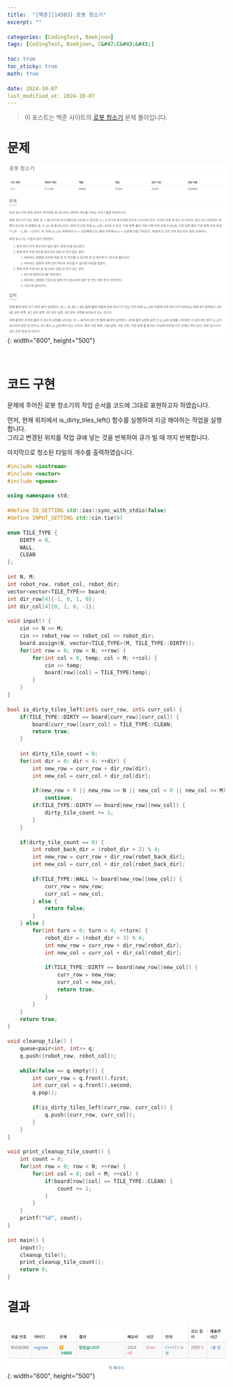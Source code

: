 ```yaml
---
title:  "[백준][14503] 로봇 청소기"
excerpt: ""

categories: [CodingTest, Baekjoon]
tags: [CodingTest, Baekjoon, C&#47;C&#43;&#43;]

toc: true
toc_sticky: true
math: true
 
date: 2024-10-07
last_modified_at: 2024-10-07
---
```


> 이 포스트는 백준 사이트의 [로봇 청소기](https://www.acmicpc.net/problem/14503) 문제 풀이입니다.  

# 문제

![문제](/assets/img/Boj/로봇청소기.png){: width="600", height="500"}  

<br/>

# 코드 구현

문제에 주어진 로봇 청소기의 작업 순서를 코드에 그대로 표현하고자 하였습니다.  

먼저, 현재 위치에서 is_dirty_tiles_left() 함수를 실행하여 지금 해야하는 작업을 실행합니다.  
그리고 변경된 위치를 작업 큐에 넣는 것을 반복하여 큐가 빌 때 까지 반복합니다.  

마지막으로 청소된 타일의 개수를 출력하였습니다.  

```c++
#include <iostream>
#include <vector>
#include <queue>

using namespace std;

#define IO_SETTING std::ios::sync_with_stdio(false)
#define INPUT_SETTING std::cin.tie(0)

enum TILE_TYPE {
	DIRTY = 0,
	WALL, 
	CLEAN
};

int N, M;
int robot_row, robot_col, robot_dir;
vector<vector<TILE_TYPE>> board;
int dir_row[4]{-1, 0, 1, 0};
int dir_col[4]{0, 1, 0, -1};

void input() {
	cin >> N >> M;
	cin >> robot_row >> robot_col >> robot_dir;
	board.assign(N, vector<TILE_TYPE>(M, TILE_TYPE::DIRTY));
	for(int row = 0; row < N; ++row) {
		for(int col = 0, temp; col < M; ++col) {
			cin >> temp;
			board[row][col] = TILE_TYPE(temp);
		}
	}
}

bool is_dirty_tiles_left(int& curr_row, int& curr_col) {
	if(TILE_TYPE::DIRTY == board[curr_row][curr_col]) {
		board[curr_row][curr_col] = TILE_TYPE::CLEAN;
		return true;
	} 

	int dirty_tile_count = 0;
	for(int dir = 0; dir < 4; ++dir) {
		int new_row = curr_row + dir_row[dir];
		int new_col = curr_col + dir_col[dir];

		if(new_row < 0 || new_row >= N || new_col < 0 || new_col >= M)
			continue;
		if(TILE_TYPE::DIRTY == board[new_row][new_col]) {
			dirty_tile_count += 1;
		}
	}

	if(dirty_tile_count == 0) {
		int robot_back_dir = (robot_dir + 2) % 4;
		int new_row = curr_row + dir_row[robot_back_dir];
		int new_col = curr_col + dir_col[robot_back_dir];

		if(TILE_TYPE::WALL != board[new_row][new_col]) {
			curr_row = new_row;
			curr_col = new_col;
		} else {
			return false;
		}
	} else {
		for(int turn = 0; turn < 4; ++turn) {
			robot_dir = (robot_dir + 3) % 4;
			int new_row = curr_row + dir_row[robot_dir];
			int new_col = curr_col + dir_col[robot_dir];

			if(TILE_TYPE::DIRTY == board[new_row][new_col]) {
				curr_row = new_row;
				curr_col = new_col;
				return true;
			}
		}
	}
	return true;
}

void cleanup_tile() {
	queue<pair<int, int>> q;
	q.push({robot_row, robot_col});

	while(false == q.empty()) {
		int curr_row = q.front().first;
		int curr_col = q.front().second;
		q.pop();

		if(is_dirty_tiles_left(curr_row, curr_col)) {
			q.push({curr_row, curr_col});
		}
	}
}

void print_cleanup_tile_count() {
	int count = 0;
	for(int row = 0; row < N; ++row) {
		for(int col = 0; col < M; ++col) {
			if(board[row][col] == TILE_TYPE::CLEAN) {
				count += 1;
			}
		}
	}
	printf("%d", count);
}

int main() {
	input();
	cleanup_tile();
	print_cleanup_tile_count();
	return 0;
} 
```

# 결과

![문제](/assets/img/Boj/로봇청소기_실행결과.png){: width="600", height="500"}  
